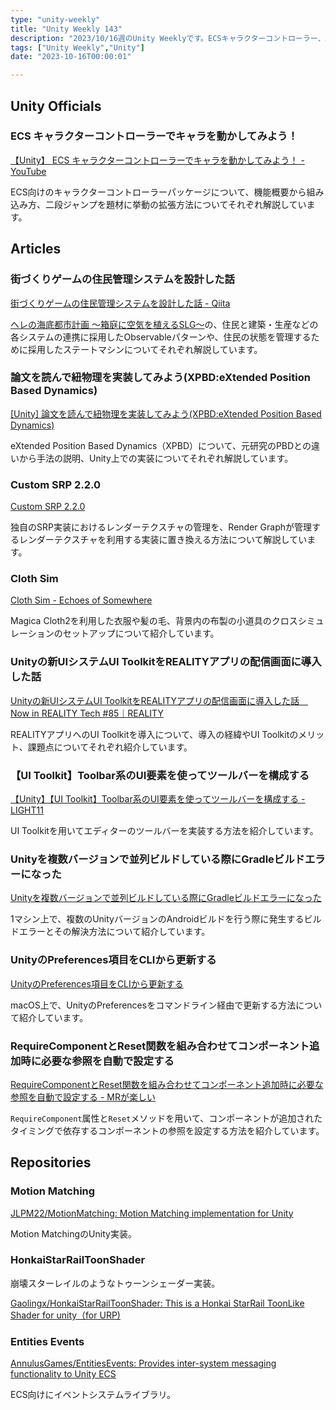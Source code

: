 ```yaml
---
type: "unity-weekly"
title: "Unity Weekly 143"
description: "2023/10/16週のUnity Weeklyです。ECSキャラクターコントローラー、XPDB、Render Graph、UI Toolkitなどについて取り上げています。"
tags: ["Unity Weekly","Unity"]
date: "2023-10-16T00:00:01"

---
```


## Unity Officials

### ECS キャラクターコントローラーでキャラを動かしてみよう！

[【Unity】 ECS キャラクターコントローラーでキャラを動かしてみよう！ - YouTube](https://www.youtube.com/watch?v=0-guDZ5K5M0)

ECS向けのキャラクターコントローラーパッケージについて、機能概要から組み込み方、二段ジャンプを題材に挙動の拡張方法についてそれぞれ解説しています。

## Articles

### 街づくりゲームの住民管理システムを設計した話

[街づくりゲームの住民管理システムを設計した話 - Qiita](https://qiita.com/john95206/items/968bfeefccb469a682f1)

[ヘレの海底都市計画 ～箱庭に空気を植えるSLG～](https://store.steampowered.com/app/2502940/_SLG/)の、住民と建築・生産などの各システムの連携に採用したObservableパターンや、住民の状態を管理するために採用したステートマシンについてそれぞれ解説しています。

### 論文を読んで紐物理を実装してみよう(XPBD:eXtended Position Based Dynamics)

[[Unity] 論文を読んで紐物理を実装してみよう(XPBD:eXtended Position Based Dynamics)](https://zenn.dev/nrdev/articles/68ff50a19d91b9)

eXtended Position Based Dynamics（XPBD）について、元研究のPBDとの違いから手法の説明、Unity上での実装についてそれぞれ解説しています。

### Custom SRP 2.2.0

[Custom SRP 2.2.0](https://catlikecoding.com/unity/custom-srp/2-2-0/)

独自のSRP実装におけるレンダーテクスチャの管理を、Render Graphが管理するレンダーテクスチャを利用する実装に置き換える方法について解説しています。

### Cloth Sim

[Cloth Sim - Echoes of Somewhere](https://echoesofsomewhere.com/2023/10/09/cloth-sim/)

Magica Cloth2を利用した衣服や髪の毛、背景内の布製の小道具のクロスシミュレーションのセットアップについて紹介しています。

### Unityの新UIシステムUI ToolkitをREALITYアプリの配信画面に導入した話

[Unityの新UIシステムUI ToolkitをREALITYアプリの配信画面に導入した話　Now in REALITY Tech #85｜REALITY](https://note.com/reality_eng/n/nd32e0304c253)

REALITYアプリへのUI Toolkitを導入について、導入の経緯やUI Toolkitのメリット、課題点についてそれぞれ紹介しています。

### 【UI Toolkit】Toolbar系のUI要素を使ってツールバーを構成する

[【Unity】【UI Toolkit】Toolbar系のUI要素を使ってツールバーを構成する - LIGHT11](https://light11.hatenadiary.com/entry/2023/10/12/190927)

UI Toolkitを用いてエディターのツールバーを実装する方法を紹介しています。

### Unityを複数バージョンで並列ビルドしている際にGradleビルドエラーになった

[Unityを複数バージョンで並列ビルドしている際にGradleビルドエラーになった](https://zenn.dev/masaki_mori72/articles/e6062c13b06a8c)

1マシン上で、複数のUnityバージョンのAndroidビルドを行う際に発生するビルドエラーとその解決方法について紹介しています。

### UnityのPreferences項目をCLIから更新する

[UnityのPreferences項目をCLIから更新する](https://zenn.dev/masaki_mori72/articles/5c5bb6ebfc398e)

macOS上で、UnityのPreferencesをコマンドライン経由で更新する方法について紹介しています。

### RequireComponentとReset関数を組み合わせてコンポーネント追加時に必要な参照を自動で設定する

[RequireComponentとReset関数を組み合わせてコンポーネント追加時に必要な参照を自動で設定する - MRが楽しい](https://bluebirdofoz.hatenablog.com/entry/2023/10/10/231047)

`RequireComponent`属性と`Reset`メソッドを用いて、コンポーネントが追加されたタイミングで依存するコンポーネントの参照を設定する方法を紹介しています。

## Repositories

### Motion Matching

[JLPM22/MotionMatching: Motion Matching implementation for Unity](https://github.com/JLPM22/MotionMatching)

Motion MatchingのUnity実装。

### HonkaiStarRailToonShader

崩壊スターレイルのようなトゥーンシェーダー実装。

[Gaolingx/HonkaiStarRailToonShader: This is a Honkai StarRail ToonLike Shader for unity（for URP)](https://github.com/Gaolingx/HonkaiStarRailToonShader)

### Entities Events

[AnnulusGames/EntitiesEvents: Provides inter-system messaging functionality to Unity ECS](https://github.com/AnnulusGames/EntitiesEvents?#features)

ECS向けにイベントシステムライブラリ。